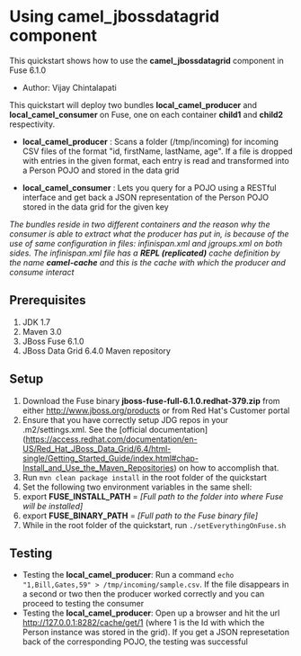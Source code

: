 Using __camel_jbossdatagrid__ component
===========================================================
This quickstart shows how to use the __camel_jbossdatagrid__ component in Fuse 6.1.0
* Author: Vijay Chintalapati

This quickstart will deploy two bundles __local_camel_producer__ and __local_camel_consumer__ on Fuse, one on each container __child1__ and __child2__ respectivity.

* __local_camel_producer__ : Scans a folder (/tmp/incoming) for incoming CSV files of the format "id, firstName, lastName, age". If a file is dropped with entries in the given format, each entry is read and transformed into a Person POJO and stored in the data grid

* __local_camel_consumer__ : Lets you query for a POJO using a RESTful interface and get back  a JSON representation of the Person POJO stored in the data grid for the given key
 
_The bundles reside in two different containers and the reason why the consumer is able to extract what the producer has put in, is because of the use of same configuration in files: infinispan.xml and jgroups.xml on both sides. The infinispan.xml file has a **REPL (replicated)** cache definition by the name **camel-cache** and this is the cache with which the producer and consume interact_

Prerequisites
-------------
1. JDK 1.7 
2. Maven 3.0
3. JBoss Fuse 6.1.0
4. JBoss Data Grid 6.4.0 Maven repository

Setup
-----
1. Download the Fuse binary __jboss-fuse-full-6.1.0.redhat-379.zip__ from either http://www.jboss.org/products or from Red Hat's Customer portal
2. Ensure that you have correctly setup JDG repos in your .m2/settings.xml. See the [official documentation] (https://access.redhat.com/documentation/en-US/Red_Hat_JBoss_Data_Grid/6.4/html-single/Getting_Started_Guide/index.html#chap-Install_and_Use_the_Maven_Repositories) on how to accomplish that.
3. Run `mvn clean package install` in the root folder of the quickstart
4. Set the following two environment variables in the same shell: 
  1. export __FUSE_INSTALL_PATH__ = _[Full path to the folder into where Fuse will be installed]_ 
  2. export __FUSE_BINARY_PATH__ = _[Full path to the Fuse binary file]_ 
5. While in the root folder of the quickstart, run `./setEverythingOnFuse.sh`

Testing
-------

* Testing the __local_camel_producer__: Run a command `echo "1,Bill,Gates,59" > /tmp/incoming/sample.csv`. If the file disappears in a second or two then the producer worked correctly and you can proceed to testing the consumer
* Testing the __local_camel_producer__: Open up a browser and hit the url http://127.0.0.1:8282/cache/get/1 (where 1 is the Id with which the Person instance was stored in the grid). If you get a JSON represetation back of the corresponding POJO, the testing was successful
